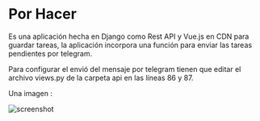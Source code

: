 # Por Hacer

 Es una aplicación hecha en Django como Rest API y Vue.js en CDN para guardar tareas, la aplicación incorpora una función para enviar las tareas pendientes por telegram.

Para configurar el envió del mensaje por telegram tienen que editar el archivo views.py de la carpeta api en las líneas 86 y 87.

Una imagen : 

![screenshot](https://blogger.googleusercontent.com/img/b/R29vZ2xl/AVvXsEiyjLd-H6gOG1xfmcc6ARhyLL80SdPRAfPD3ljfD7l9xKwKjtagDq2rsPLh4KwnEXFn0wTl0CZB4CGybb0AYQpPKItZauy9dJxa7J5fwaEKMOh1TIGODVCI3iv1DQMP9UqJUOXYqRNAjHpazmsz7UDYuOlGti4kj2uu0VKYX0_WwGajuHYWFoo5vhoe/s1886/por.png)

